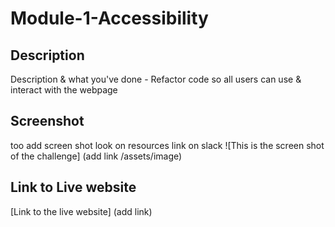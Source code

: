 # Module-1-Accessibility

## Description
Description & what you've done - Refactor code so all users can use &amp; interact with the webpage
## Screenshot
too add screen shot look on resources link on slack 
![This is the screen shot of the challenge] (add link /assets/image)
## Link to Live website
[Link to the live website] (add link)
